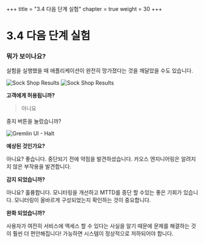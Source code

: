 +++
title = "3.4 다음 단계 실험"
chapter = true
weight = 30
+++

# 3.4 다음 단계 실험
### 뭐가 보이나요?
실험을 실행했을 때 애플리케이션이 완전히 망가졌다는 것을 깨달았을 수도 있습니다.

![Sock Shop Results](/images/blackhole_results1.png)
![Sock Shop Results](/images/blackhole_results2.png)

**고객에게 허용됩니까?**

> 아니요

중지 버튼을 눌렀습니까?

![Gremlin UI - Halt](/images/gremlin_ui_halt_explanation.png)



  **예상된 것인가요?**

  아니요? 좋습니다. 중단되기 전에 약점을 발견하셨습니다.
  카오스 엔지니어링은 알려지지 않은 부작용을 발견합니다.

  **감지 되었습니까?**

  아니요? 훌륭합니다. 모니터링을 개선하고 MTTD를 중단 할 수있는 좋은 기회가 있습니다.
  모니터링이 올바르게 구성되었는지 확인하는 것이 중요합니다.

  **완화 되었습니까?**

  사용자가 여전히 서비스에 액세스 할 수 있다는 사실을 알기 때문에 문제를 해결하는 것이 훨씬 더 편안해집니다! 가능하면 시스템이 정상적으로 저하되어야 합니다.